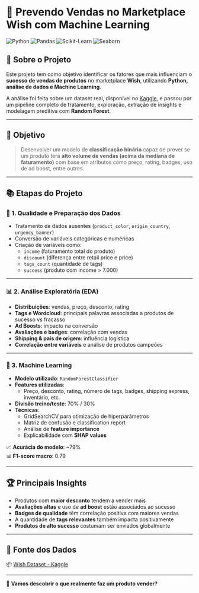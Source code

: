 # 🛒 Prevendo Vendas no Marketplace Wish com Machine Learning

![Python](https://img.shields.io/badge/Python-Ecommerce%20Analysis-yellow?style=for-the-badge&logo=python)
![Pandas](https://img.shields.io/badge/Pandas-Data%20Manipulation-blue?style=for-the-badge&logo=pandas)
![Scikit-Learn](https://img.shields.io/badge/Scikit--Learn-ML%20Modeling-orange?style=for-the-badge&logo=scikit-learn)
![Seaborn](https://img.shields.io/badge/Seaborn-Visualization-green?style=for-the-badge&logo=seaborn)

## 📌 Sobre o Projeto

Este projeto tem como objetivo identificar os fatores que mais influenciam o **sucesso de vendas de produtos** no marketplace **Wish**, utilizando **Python, análise de dados e Machine Learning**.

A análise foi feita sobre um dataset real, disponível no [Kaggle](https://www.kaggle.com/datasets/jmmvutu/summer-products-and-sales-in-ecommerce-wish), e passou por um pipeline completo de tratamento, exploração, extração de insights e modelagem preditiva com **Random Forest**.

---

## 🎯 Objetivo

> Desenvolver um modelo de **classificação binária** capaz de prever se um produto terá **alto volume de vendas (acima da mediana de faturamento)** com base em atributos como preço, rating, badges, uso de ad boost, entre outros.

---

## 📚 Etapas do Projeto

### 🧼 1. Qualidade e Preparação dos Dados

- Tratamento de dados ausentes (`product_color`, `origin_country`, `urgency_banner`)
- Conversão de variáveis categóricas e numéricas
- Criação de variáveis como:
  - `income` (faturamento total do produto)
  - `discount` (diferença entre retail price e price)
  - `tags_count` (quantidade de tags)
  - `success` (produto com income > 7.000)

---

### 📊 2. Análise Exploratória (EDA)

- **Distribuições**: vendas, preço, desconto, rating
- **Tags e Wordcloud**: principais palavras associadas a produtos de sucesso vs fracasso
- **Ad Boosts**: impacto na conversão
- **Avaliações e badges**: correlação com vendas
- **Shipping & país de origem**: influência logística
- **Correlação entre variáveis** e análise de produtos campeões

---

### 🧠 3. Machine Learning

- **Modelo utilizado**: `RandomForestClassifier`
- **Features utilizadas**:
  - Preço, desconto, rating, número de tags, badges, shipping express, inventário, etc.
- **Divisão treino/teste**: 70% / 30%
- **Técnicas**:
  - GridSearchCV para otimização de hiperparâmetros
  - Matriz de confusão e classification report
  - Análise de **feature importance**
  - Explicabilidade com **SHAP values**

📈 **Acurácia do modelo**: ~79%  
📊 **F1-score macro**: 0.79

---

## 🏆 Principais Insights

- Produtos com **maior desconto** tendem a vender mais
- **Avaliações altas** e uso de **ad boost** estão associados ao sucesso
- **Badges de qualidade** têm correlação positiva com maiores vendas
- A quantidade de **tags relevantes** também impacta positivamente
- **Produtos de alto sucesso** costumam ser enviados globalmente

---

## 🔗 Fonte dos Dados

📦 [Wish Dataset - Kaggle](https://www.kaggle.com/datasets/jmmvutu/summer-products-and-sales-in-ecommerce-wish)

---

🚀 **Vamos descobrir o que realmente faz um produto vender?**
